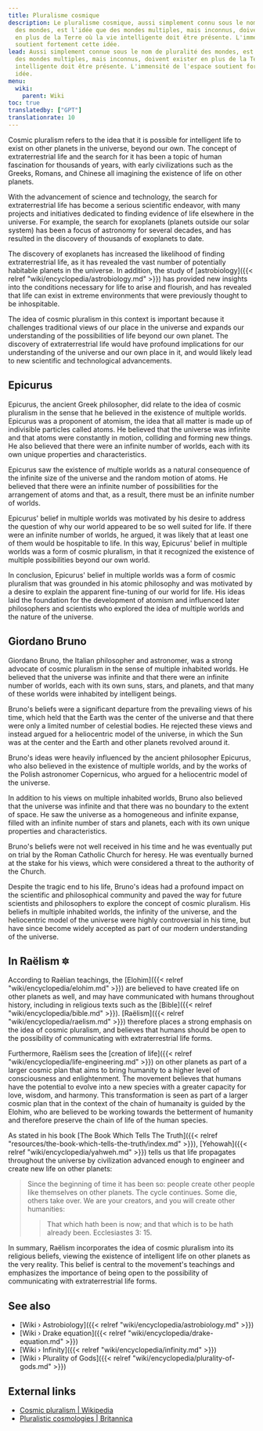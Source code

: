```yaml
---
title: Pluralisme cosmique
description: Le pluralisme cosmique, aussi simplement connu sous le nom de pluralité
  des mondes, est l'idée que des mondes multiples, mais inconnus, doivent exister
  en plus de la Terre où la vie intelligente doit être présente. L'immensité de l'espace
  soutient fortement cette idée.
lead: Aussi simplement connue sous le nom de pluralité des mondes, est l'idée que
  des mondes multiples, mais inconnus, doivent exister en plus de la Terre où la vie
  intelligente doit être présente. L'immensité de l'espace soutient fortement cette
  idée.
menu:
  wiki:
    parent: Wiki
toc: true
translatedby: ["GPT"]
translationrate: 10
---
```


Cosmic pluralism refers to the idea that it is possible for intelligent life to exist on other planets in the universe, beyond our own. The concept of extraterrestrial life and the search for it has been a topic of human fascination for thousands of years, with early civilizations such as the Greeks, Romans, and Chinese all imagining the existence of life on other planets.

With the advancement of science and technology, the search for extraterrestrial life has become a serious scientific endeavor, with many projects and initiatives dedicated to finding evidence of life elsewhere in the universe. For example, the search for exoplanets (planets outside our solar system) has been a focus of astronomy for several decades, and has resulted in the discovery of thousands of exoplanets to date.

The discovery of exoplanets has increased the likelihood of finding extraterrestrial life, as it has revealed the vast number of potentially habitable planets in the universe. In addition, the study of [astrobiology]({{< relref "wiki/encyclopedia/astrobiology.md" >}}) has provided new insights into the conditions necessary for life to arise and flourish, and has revealed that life can exist in extreme environments that were previously thought to be inhospitable.

The idea of cosmic pluralism in this context is important because it challenges traditional views of our place in the universe and expands our understanding of the possibilities of life beyond our own planet. The discovery of extraterrestrial life would have profound implications for our understanding of the universe and our own place in it, and would likely lead to new scientific and technological advancements.

## Epicurus

Epicurus, the ancient Greek philosopher, did relate to the idea of cosmic pluralism in the sense that he believed in the existence of multiple worlds. Epicurus was a proponent of atomism, the idea that all matter is made up of indivisible particles called atoms. He believed that the universe was infinite and that atoms were constantly in motion, colliding and forming new things. He also believed that there were an infinite number of worlds, each with its own unique properties and characteristics.

Epicurus saw the existence of multiple worlds as a natural consequence of the infinite size of the universe and the random motion of atoms. He believed that there were an infinite number of possibilities for the arrangement of atoms and that, as a result, there must be an infinite number of worlds.

Epicurus' belief in multiple worlds was motivated by his desire to address the question of why our world appeared to be so well suited for life. If there were an infinite number of worlds, he argued, it was likely that at least one of them would be hospitable to life. In this way, Epicurus' belief in multiple worlds was a form of cosmic pluralism, in that it recognized the existence of multiple possibilities beyond our own world.

In conclusion, Epicurus' belief in multiple worlds was a form of cosmic pluralism that was grounded in his atomic philosophy and was motivated by a desire to explain the apparent fine-tuning of our world for life. His ideas laid the foundation for the development of atomism and influenced later philosophers and scientists who explored the idea of multiple worlds and the nature of the universe.

## Giordano Bruno

Giordano Bruno, the Italian philosopher and astronomer, was a strong advocate of cosmic pluralism in the sense of multiple inhabited worlds. He believed that the universe was infinite and that there were an infinite number of worlds, each with its own suns, stars, and planets, and that many of these worlds were inhabited by intelligent beings.

Bruno's beliefs were a significant departure from the prevailing views of his time, which held that the Earth was the center of the universe and that there were only a limited number of celestial bodies. He rejected these views and instead argued for a heliocentric model of the universe, in which the Sun was at the center and the Earth and other planets revolved around it.

Bruno's ideas were heavily influenced by the ancient philosopher Epicurus, who also believed in the existence of multiple worlds, and by the works of the Polish astronomer Copernicus, who argued for a heliocentric model of the universe.

In addition to his views on multiple inhabited worlds, Bruno also believed that the universe was infinite and that there was no boundary to the extent of space. He saw the universe as a homogeneous and infinite expanse, filled with an infinite number of stars and planets, each with its own unique properties and characteristics.

Bruno's beliefs were not well received in his time and he was eventually put on trial by the Roman Catholic Church for heresy. He was eventually burned at the stake for his views, which were considered a threat to the authority of the Church.

Despite the tragic end to his life, Bruno's ideas had a profound impact on the scientific and philosophical community and paved the way for future scientists and philosophers to explore the concept of cosmic pluralism. His beliefs in multiple inhabited worlds, the infinity of the universe, and the heliocentric model of the universe were highly controversial in his time, but have since become widely accepted as part of our modern understanding of the universe.

## In Raëlism 🔯

According to Raëlian teachings, the [Elohim]({{< relref "wiki/encyclopedia/elohim.md" >}}) are believed to have created life on other planets as well, and may have communicated with humans throughout history, including in religious texts such as the [Bible]({{< relref "wiki/encyclopedia/bible.md" >}}). [Raëlism]({{< relref "wiki/encyclopedia/raelism.md" >}}) therefore places a strong emphasis on the idea of cosmic pluralism, and believes that humans should be open to the possibility of communicating with extraterrestrial life forms.

Furthermore, Raëlism sees the [creation of life]({{< relref "wiki/encyclopedia/life-engineering.md" >}}) on other planets as part of a larger cosmic plan that aims to bring humanity to a higher level of consciousness and enlightenment. The movement believes that humans have the potential to evolve into a new species with a greater capacity for love, wisdom, and harmony. This transformation is seen as part of a larger cosmic plan that in the context of the chain of humanaity is guided by the Elohim, who are believed to be working towards the betterment of humanity and therefore preserve the chain of life of the human species.

As stated in his book [The Book Which Tells The Truth]({{< relref "resources/the-book-which-tells-the-truth/index.md" >}}), [Yehowah]({{< relref "wiki/encyclopedia/yahweh.md" >}}) tells us that life propagates throughout the universe by civilization advanced enough to engineer and create new life on other planets:

> Since the beginning of time it has been so: people create other people like themselves on other planets. The cycle continues. Some die, others take over. We are your creators, and you will create other humanities:
>
>> That which hath been is now; and that which is to be hath already been. Ecclesiastes 3: 15.

In summary, Raëlism incorporates the idea of cosmic pluralism into its religious beliefs, viewing the existence of intelligent life on other planets as the very reality. This belief is central to the movement's teachings and emphasizes the importance of being open to the possibility of communicating with extraterrestrial life forms.

## See also

- [Wiki › Astrobiology]({{< relref "wiki/encyclopedia/astrobiology.md" >}})
- [Wiki › Drake equation]({{< relref "wiki/encyclopedia/drake-equation.md" >}})
- [Wiki › Infinity]({{< relref "wiki/encyclopedia/infinity.md" >}})
- [Wiki › Plurality of Gods]({{< relref "wiki/encyclopedia/plurality-of-gods.md" >}})

## External links

- [Cosmic pluralism | Wikipedia](https://en.wikipedia.org/wiki/Cosmic_pluralism)
- [Pluralistic cosmologies | Britannica](https://www.britannica.com/topic/Western-philosophy/Pluralistic-cosmologies)
